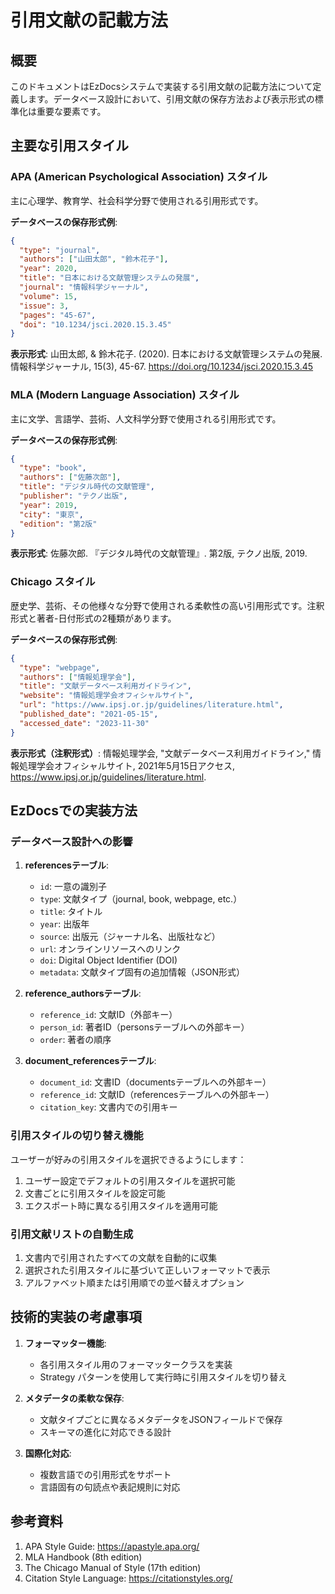 # 引用文献の記載方法

## 概要
このドキュメントはEzDocsシステムで実装する引用文献の記載方法について定義します。データベース設計において、引用文献の保存方法および表示形式の標準化は重要な要素です。

## 主要な引用スタイル

### APA (American Psychological Association) スタイル
主に心理学、教育学、社会科学分野で使用される引用形式です。

**データベースの保存形式例**:
```json
{
  "type": "journal",
  "authors": ["山田太郎", "鈴木花子"],
  "year": 2020,
  "title": "日本における文献管理システムの発展",
  "journal": "情報科学ジャーナル",
  "volume": 15,
  "issue": 3,
  "pages": "45-67",
  "doi": "10.1234/jsci.2020.15.3.45"
}
```

**表示形式**:
山田太郎, & 鈴木花子. (2020). 日本における文献管理システムの発展. 情報科学ジャーナル, 15(3), 45-67. https://doi.org/10.1234/jsci.2020.15.3.45

### MLA (Modern Language Association) スタイル
主に文学、言語学、芸術、人文科学分野で使用される引用形式です。

**データベースの保存形式例**:
```json
{
  "type": "book",
  "authors": ["佐藤次郎"],
  "title": "デジタル時代の文献管理",
  "publisher": "テクノ出版",
  "year": 2019,
  "city": "東京",
  "edition": "第2版"
}
```

**表示形式**:
佐藤次郎. 『デジタル時代の文献管理』. 第2版, テクノ出版, 2019.

### Chicago スタイル
歴史学、芸術、その他様々な分野で使用される柔軟性の高い引用形式です。注釈形式と著者-日付形式の2種類があります。

**データベースの保存形式例**:
```json
{
  "type": "webpage",
  "authors": ["情報処理学会"],
  "title": "文献データベース利用ガイドライン",
  "website": "情報処理学会オフィシャルサイト",
  "url": "https://www.ipsj.or.jp/guidelines/literature.html",
  "published_date": "2021-05-15",
  "accessed_date": "2023-11-30"
}
```

**表示形式（注釈形式）**:
情報処理学会, "文献データベース利用ガイドライン," 情報処理学会オフィシャルサイト, 2021年5月15日アクセス, https://www.ipsj.or.jp/guidelines/literature.html.

## EzDocsでの実装方法

### データベース設計への影響
1. **referencesテーブル**:
   - `id`: 一意の識別子
   - `type`: 文献タイプ（journal, book, webpage, etc.）
   - `title`: タイトル
   - `year`: 出版年
   - `source`: 出版元（ジャーナル名、出版社など）
   - `url`: オンラインリソースへのリンク
   - `doi`: Digital Object Identifier (DOI)
   - `metadata`: 文献タイプ固有の追加情報（JSON形式）

2. **reference_authorsテーブル**:
   - `reference_id`: 文献ID（外部キー）
   - `person_id`: 著者ID（personsテーブルへの外部キー）
   - `order`: 著者の順序

3. **document_referencesテーブル**:
   - `document_id`: 文書ID（documentsテーブルへの外部キー）
   - `reference_id`: 文献ID（referencesテーブルへの外部キー）
   - `citation_key`: 文書内での引用キー

### 引用スタイルの切り替え機能
ユーザーが好みの引用スタイルを選択できるようにします：
1. ユーザー設定でデフォルトの引用スタイルを選択可能
2. 文書ごとに引用スタイルを設定可能
3. エクスポート時に異なる引用スタイルを適用可能

### 引用文献リストの自動生成
1. 文書内で引用されたすべての文献を自動的に収集
2. 選択された引用スタイルに基づいて正しいフォーマットで表示
3. アルファベット順または引用順での並べ替えオプション

## 技術的実装の考慮事項
1. **フォーマッター機能**:
   - 各引用スタイル用のフォーマッタークラスを実装
   - Strategy パターンを使用して実行時に引用スタイルを切り替え

2. **メタデータの柔軟な保存**:
   - 文献タイプごとに異なるメタデータをJSONフィールドで保存
   - スキーマの進化に対応できる設計

3. **国際化対応**:
   - 複数言語での引用形式をサポート
   - 言語固有の句読点や表記規則に対応

## 参考資料
1. APA Style Guide: https://apastyle.apa.org/
2. MLA Handbook (8th edition)
3. The Chicago Manual of Style (17th edition)
4. Citation Style Language: https://citationstyles.org/ 